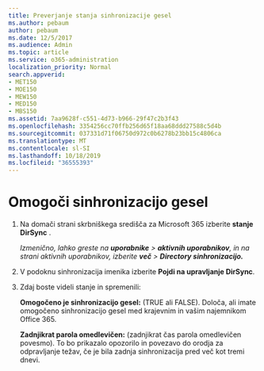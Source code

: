 ```yaml
---
title: Preverjanje stanja sinhronizacije gesel
ms.author: pebaum
author: pebaum
ms.date: 12/5/2017
ms.audience: Admin
ms.topic: article
ms.service: o365-administration
localization_priority: Normal
search.appverid:
- MET150
- MOE150
- MEW150
- MED150
- MBS150
ms.assetid: 7aa9628f-c551-4d73-b966-29f47c2b3f43
ms.openlocfilehash: 3354256cc70ffb256d65f18aa68ddd27588c5d4b
ms.sourcegitcommit: 037331d71f06750d972c0b6278b23bb15c4806ca
ms.translationtype: MT
ms.contentlocale: sl-SI
ms.lasthandoff: 10/18/2019
ms.locfileid: "36555393"
---
```

# <a name="enable-password-sync"></a>Omogoči sinhronizacijo gesel

1.  Na domači strani skrbniškega središča za Microsoft 365 izberite **stanje DirSync** . 
    
     *Izmenično, lahko greste na **uporabnike** \> **aktivnih uporabnikov**, in na strani aktivnih uporabnikov, izberite **več** \> **Directory sinhronizacijo.*** 
    
2. V podoknu sinhronizacija imenika izberite **Pojdi na upravljanje DirSync**. 
    
3. Zdaj boste videli stanje in spremenili:
    
    **Omogočeno je sinhronizacijo gesel:** (TRUE ali FALSE). Določa, ali imate omogočeno sinhronizacijo gesel med krajevnim in vašim najemnikom Office 365. 
    
    **Zadnjikrat parola omedlevičen:** (zadnjikrat čas parola omedlevičen povesmo). To bo prikazalo opozorilo in povezavo do orodja za odpravljanje težav, če je bila zadnja sinhronizacija pred več kot tremi dnevi. 
    

